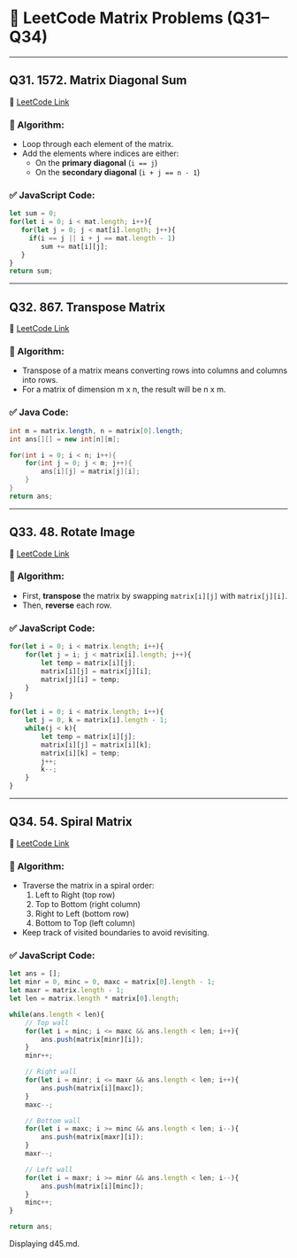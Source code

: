 
# 📘 LeetCode Matrix Problems (Q31–Q34)

---

## Q31. 1572. Matrix Diagonal Sum
🔗 [LeetCode Link](https://leetcode.com/problems/matrix-diagonal-sum/)

### 🧠 Algorithm:
- Loop through each element of the matrix.
- Add the elements where indices are either:
  - On the **primary diagonal** (`i == j`)
  - On the **secondary diagonal** (`i + j == n - 1`)

### ✅ JavaScript Code:
```js
let sum = 0;
for(let i = 0; i < mat.length; i++){
   for(let j = 0; j < mat[i].length; j++){
     if(i == j || i + j == mat.length - 1)
        sum += mat[i][j];
   }
}
return sum;
```

---

## Q32. 867. Transpose Matrix
🔗 [LeetCode Link](https://leetcode.com/problems/transpose-matrix/)

### 🧠 Algorithm:
- Transpose of a matrix means converting rows into columns and columns into rows.
- For a matrix of dimension m x n, the result will be n x m.

### ✅ Java Code:
```java
int m = matrix.length, n = matrix[0].length;
int ans[][] = new int[n][m];

for(int i = 0; i < n; i++){
    for(int j = 0; j < m; j++){
        ans[i][j] = matrix[j][i];
    }
}
return ans;
```

---

## Q33. 48. Rotate Image
🔗 [LeetCode Link](https://leetcode.com/problems/rotate-image/)

### 🧠 Algorithm:
- First, **transpose** the matrix by swapping `matrix[i][j]` with `matrix[j][i]`.
- Then, **reverse** each row.

### ✅ JavaScript Code:
```js
for(let i = 0; i < matrix.length; i++){
    for(let j = i; j < matrix[i].length; j++){
        let temp = matrix[i][j];
        matrix[i][j] = matrix[j][i];
        matrix[j][i] = temp;
    }
}

for(let i = 0; i < matrix.length; i++){
    let j = 0, k = matrix[i].length - 1;
    while(j < k){
        let temp = matrix[i][j];
        matrix[i][j] = matrix[i][k];
        matrix[i][k] = temp;
        j++;
        k--;
    }
}
```

---

## Q34. 54. Spiral Matrix
🔗 [LeetCode Link](https://leetcode.com/problems/spiral-matrix/)

### 🧠 Algorithm:
- Traverse the matrix in a spiral order: 
  1. Left to Right (top row)
  2. Top to Bottom (right column)
  3. Right to Left (bottom row)
  4. Bottom to Top (left column)
- Keep track of visited boundaries to avoid revisiting.

### ✅ JavaScript Code:
```js
let ans = [];
let minr = 0, minc = 0, maxc = matrix[0].length - 1;
let maxr = matrix.length - 1;
let len = matrix.length * matrix[0].length;

while(ans.length < len){
    // Top wall
    for(let i = minc; i <= maxc && ans.length < len; i++){
        ans.push(matrix[minr][i]);
    }
    minr++;

    // Right wall
    for(let i = minr; i <= maxr && ans.length < len; i++){
        ans.push(matrix[i][maxc]);
    }
    maxc--;

    // Bottom wall
    for(let i = maxc; i >= minc && ans.length < len; i--){
        ans.push(matrix[maxr][i]);
    }
    maxr--;

    // Left wall
    for(let i = maxr; i >= minr && ans.length < len; i--){
        ans.push(matrix[i][minc]);
    }
    minc++;
}

return ans;
```
Displaying d45.md.